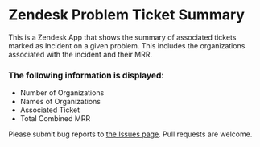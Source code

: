 # Zendesk Problem Ticket Summary

This is a Zendesk App that shows the summary of associated tickets marked as Incident on a given problem. This includes the organizations associated with the incident and their MRR.

### The following information is displayed:

* Number of Organizations
* Names of Organizations
* Associated Ticket
* Total Combined MRR

Please submit bug reports to [the Issues page](https://github.com/TylerConlee/zendesk-problem-viewer/issues). Pull requests are welcome.


